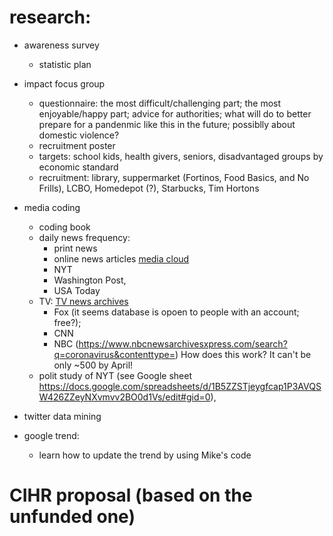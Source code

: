 # research:

  - awareness survey
    - statistic plan
    
  - impact focus group
    - questionnaire:  the most difficult/challenging part; the most enjoyable/happy part; advice for authorities; what will do to better prepare for a pandenmic like this in the future; possiblly about domestic violence?
    - recruitment poster
    - targets:  school kids, health givers, seniors, disadvantaged groups by economic standard
    - recruitment:  library, suppermarket (Fortinos, Food Basics, and No Frills), LCBO, Homedepot (?), Starbucks, Tim Hortons
    
  - media coding
    - coding book
    - daily news frequency:  
      - print news
      - online news articles [media cloud](https://mediacloud.org/)
       - NYT 
       - Washington Post, 
       - USA Today
    - TV:  [TV news archives](https://archive.org/details/tv)
      - Fox (it seems database is opoen to people with an account; free?); 
      - CNN
      - NBC (https://www.nbcnewsarchivesxpress.com/search?q=coronavirus&contenttype=)  How does this work?  It can't be only ~500 by April!
    - polit study of NYT (see Google sheet https://docs.google.com/spreadsheets/d/1B5ZZSTjeygfcap1P3AVQSW426ZZeyNXvmvv2BO0d1Vs/edit#gid=0), 
    
  - twitter data mining
  
  - google trend:
    - learn how to update the trend by using Mike's code

# CIHR proposal (based on the unfunded one)

